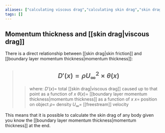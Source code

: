 ```yaml
---
aliases: ["calculating viscous drag","calculating skin drag","skin drag"]
tags: []
---
```


## Momentum thickness and [[skin drag|viscous drag]]

There is a direct relationship between [[skin drag|skin friction]] and [[boundary layer momentum thickness|momentum thickness]]:

> ## $$ D'(x) = \rho U_{\infty}^{2} \times \theta(x) $$ 
>> where:
>> $D'(x)=$ total [[skin drag|viscous drag]] caused up to that point as a function of $x$
>> $\theta(x)=$ [[boundary layer momentum thickness|momentum thickness]] as a function of $x$
>> $x=$ position on object
>> $\rho=$ density
>> $U_{\infty}=$ [[freestream]] velocity

This means that it is possible to calculate the skin drag of any body given you know the [[boundary layer momentum thickness|momentum thickness]] at the end.
